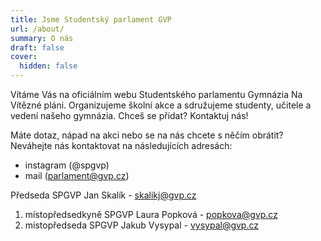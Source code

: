 ```yaml
---
title: Jsme Studentský parlament GVP
url: /about/
summary: O nás
draft: false
cover:
  hidden: false
---
```

Vítáme Vás na oficiálním webu Studentského parlamentu Gymnázia Na Vítězné pláni. Organizujeme školní akce a sdružujeme studenty, učitele a vedení našeho gymnázia. Chceš se přidat? Kontaktuj nás! 

Máte dotaz, nápad na akci nebo se na nás chcete s něčím obrátit? Neváhejte nás kontaktovat na následujících adresách: 

* instagram (@spgvp)
* mail (parlament@gvp.cz)

Předseda SPGVP Jan Skalík - skalikj@gvp.cz  

1. místopředsedkyně SPGVP Laura Popková - popkova@gvp.cz
2. místopředseda SPGVP Jakub Vysypal - 
   vysypal@gvp.cz